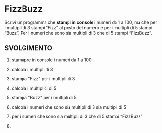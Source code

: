 FizzBuzz
===
Scrivi un programma che **stampi in console** i numeri da 1 a 100,
ma che per i multipli di 3 stampi “Fizz” al posto del numero e per i multipli di 5 stampi “Buzz”.
Per i numeri che sono sia multipli di 3 che di 5 stampi “FizzBuzz”.

## SVOLGIMENTO

1. stamapre in console i numeri da 1 a 100

2. calcola i multipli di 3

3. stampa "Fizz" per i multipli di 3

4. calcola i multiplici di 5

5. stampa "Buzz" per i multipli di 5

6. calcola i  numeri che sono sia multipli di 3 sia multipli di 5

7. per i numeri che sono sia multipli di 3 che di 5 stampi “FizzBuzz”

8. 